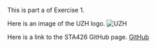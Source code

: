 This is part a of Exercise 1.

Here is an image of the UZH logo.
![UZH](https://upload.wikimedia.org/wikipedia/commons/8/89/Universität_Zürich_logo.svg)

Here is a link to the STA426 GitHub page.
[GitHub](https://github.com/sta426hs2021)
